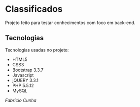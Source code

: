 # Classificados
Projeto feito para testar conhecimentos com foco em back-end.

## Tecnologias
Tecnologias usadas no projeto:
- HTML5
- CSS3
- Bootstrap 3.3.7
- Javascript
- jQUERY 3.3.1
- PHP 5.5.12
- MySQL

*Fabrício Cunha*
